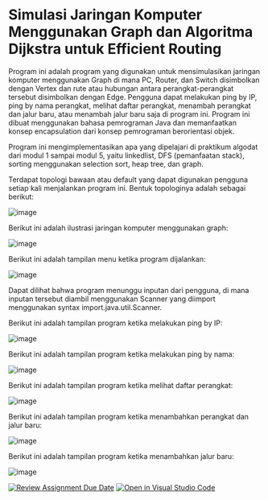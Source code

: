 # Simulasi Jaringan Komputer Menggunakan Graph dan Algoritma Dijkstra untuk Efficient Routing

Program ini adalah program yang digunakan untuk mensimulasikan jaringan komputer menggunakan Graph di mana PC, Router, dan Switch disimbolkan dengan Vertex dan rute atau hubungan antara perangkat-perangkat tersebut disimbolkan dengan Edge. Pengguna dapat melakukan ping by IP, ping by nama perangkat, melihat daftar perangkat, menambah perangkat dan jalur baru, atau menambah jalur baru saja di program ini. Program ini dibuat menggunakan bahasa pemrograman Java dan memanfaatkan konsep encapsulation dari konsep pemrograman berorientasi objek. 

Program ini mengimplementasikan apa yang dipelajari di praktikum algodat dari modul 1 sampai modul 5, yaitu linkedlist, DFS (pemanfaatan stack), sorting menggunakan selection sort, heap tree, dan graph. 

Terdapat topologi bawaan atau default yang dapat digunakan pengguna setiap kali menjalankan program ini. Bentuk topologinya adalah sebagai berikut:

![image](https://github.com/Algoritma-dan-Stuktur-Data-2023/projek-akhir-kelompok-21-compnet/assets/143796680/6c355585-77fc-420d-aa04-688fc8b2c451)

Berikut ini adalah ilustrasi jaringan komputer menggunakan graph:

![image](https://github.com/Algoritma-dan-Stuktur-Data-2023/projek-akhir-kelompok-21-compnet/assets/143796680/f475366d-16a8-4b8f-9a49-94e52bee4ba4)

Berikut ini adalah tampilan menu ketika program dijalankan:

![image](https://github.com/Algoritma-dan-Stuktur-Data-2023/projek-akhir-kelompok-21-compnet/assets/143796680/fc14c301-e2ef-41ac-a177-6111da24097a)

Dapat dilihat bahwa program menunggu inputan dari pengguna, di mana inputan tersebut diambil menggunakan Scanner yang diimport menggunakan syntax import.java.util.Scanner. 

Berikut ini adalah tampilan program ketika melakukan ping by IP:

![image](https://github.com/Algoritma-dan-Stuktur-Data-2023/projek-akhir-kelompok-21-compnet/assets/143796680/a199ecb8-70b0-4f9e-8bf4-fad5e7d2a44a)

Berikut ini adalah tampilan program ketika melakukan ping by nama:

![image](https://github.com/Algoritma-dan-Stuktur-Data-2023/projek-akhir-kelompok-21-compnet/assets/143796680/43ad00ee-bbf4-4a4b-bd9d-076b15c2c2a6)

Berikut ini adalah tampilan program ketika melihat daftar perangkat:

![image](https://github.com/Algoritma-dan-Stuktur-Data-2023/projek-akhir-kelompok-21-compnet/assets/143796680/8c4090b1-78f0-4b1d-ad0e-a1f36feb92a8)

Berikut ini adalah tampilan program ketika menambahkan perangkat dan jalur baru:

![image](https://github.com/Algoritma-dan-Stuktur-Data-2023/projek-akhir-kelompok-21-compnet/assets/143796680/ad6b3b2e-6c94-40d3-8f35-2e1e2208a628)

Berikut ini adalah tampilan program ketika menambahkan jalur baru:

![image](https://github.com/Algoritma-dan-Stuktur-Data-2023/projek-akhir-kelompok-21-compnet/assets/143796680/4bceb7a6-c5cf-4261-84a4-ce5fbdc29ac1)

[![Review Assignment Due Date](https://classroom.github.com/assets/deadline-readme-button-24ddc0f5d75046c5622901739e7c5dd533143b0c8e959d652212380cedb1ea36.svg)](https://classroom.github.com/a/OOXS3Q2y)
[![Open in Visual Studio Code](https://classroom.github.com/assets/open-in-vscode-718a45dd9cf7e7f842a935f5ebbe5719a5e09af4491e668f4dbf3b35d5cca122.svg)](https://classroom.github.com/online_ide?assignment_repo_id=13162423&assignment_repo_type=AssignmentRepo)
